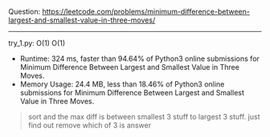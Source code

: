 Question: https://leetcode.com/problems/minimum-difference-between-largest-and-smallest-value-in-three-moves/

---

try_1.py: O(1) O(1)

* Runtime: 324 ms, faster than 94.64% of Python3 online submissions for Minimum Difference Between Largest and Smallest Value in Three Moves.
* Memory Usage: 24.4 MB, less than 18.46% of Python3 online submissions for Minimum Difference Between Largest and Smallest Value in Three Moves.

> sort and the max diff is between smallest 3 stuff to largest 3 stuff.
> just find out remove which of 3 is answer
